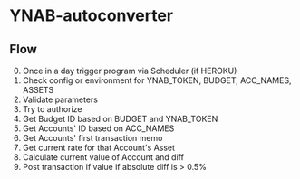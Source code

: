 # YNAB-autoconverter

## Flow

0. Once in a day trigger program via Scheduler (if HEROKU)
1. Check config or environment for YNAB_TOKEN, BUDGET, ACC_NAMES, ASSETS
2. Validate parameters
3. Try to authorize
4. Get Budget ID based on BUDGET and YNAB_TOKEN
5. Get Accounts' ID based on ACC_NAMES
6. Get Accounts' first transaction memo
7. Get current rate for that Account's Asset
8. Calculate current value of Account and diff
9. Post transaction if value if absolute diff is > 0.5%
